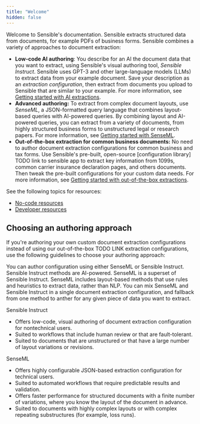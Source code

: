```yaml
---
title: "Welcome"
hidden: false
---
```


Welcome to Sensible's documentation. Sensible extracts structured data from documents, for example PDFs of business forms. Sensible combines a variety of approaches to document extraction:

- **Low-code AI authoring**: You describe for an AI the document data that you want to extract, using Sensible's visual authoring tool, *Sensible Instruct*. Sensible uses GPT-3 and other large-language models (LLMs) to extract data from your example document. Save your description as an *extraction configuration*, then extract from documents you upload to Sensible that are similar to your example.  For more information, see [Getting started with AI extractions](doc:getting-started-ai).
- **Advanced authoring:**  To extract from complex document layouts, use *SenseML*, a JSON-formatted query language that combines layout-based queries with AI-powered queries. By combining layout and AI-powered queries, you can extract from a variety of documents, from highly structured business forms to unstructured legal or research papers. For more information, see [Getting started with SenseML](doc:getting-started).
-  **Out-of-the-box extraction for common business documents:**  No need to author document extraction configurations for common business and tax forms. Use Sensible's pre-built, open-source [configuration library] TODO link to sensible app to extract key information from  1099s, common carrier insurance declaration pages, and others documents. Then tweak the pre-built configurations for your custom data needs. For more information, see [Getting started with out-of-the-box extractions](doc:excel-quickstart).

See the following topics for resources:

- [No-code resources](doc:no-code)
- [Developer resources](doc:developer)



Choosing an authoring approach
----

If you're authoring your own custom document extraction configurations instead of using our out-of-the-box TODO LINK extraction configurations, use the following guidelines to choose your authoring approach:

You can author configuration using either SenseML or Sensible Instruct. Sensible Instruct methods are AI-powered. SenseML is a superset of Sensible Instruct. SenseML includes layout-based methods that use rules and heuristics to extract data, rather than NLP.  You can mix SenseML and Sensible Instruct in a single document extraction configuration, and fallback from one method to anther for any given piece of data you want to extract.

Sensible Instruct

- Offers low-code, visual authoring of document extraction configuration for nontechnical users.
- Suited to workflows that include human review or that are fault-tolerant.
- Suited to documents that are unstructured or that have a large number of layout variations or revisions.

SenseML

-  Offers highly configurable JSON-based extraction configuration for technical users.
-  Suited to automated workflows that require predictable results and validation.
-  Offers faster performance for  structured documents with a finite number of variations, where you know the layout of the document in advance.
-  Suited to documents with highly complex layouts or with complex repeating substructures (for example, loss runs).





